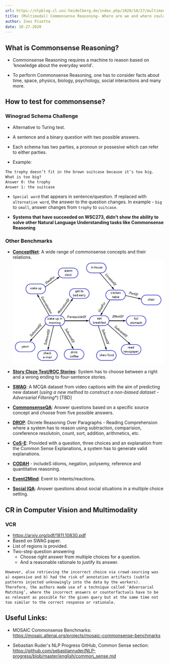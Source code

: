 ```yaml
---
url: https://nlpblog.cl.uni-heidelberg.de/index.php/2020/10/27/multimodal-commonsense-reasoning/
title: (Multimodal) Commonsense Reasoning- Where are we and where could we go?
author: Ines Pisetta
date: 10-27-2020
---
```


## What is Commonsense Reasoning?
- Commonsense Reasoning requires a machine to reason based on 'knowledge about the everyday world'.

- To perform Commonsense Reasoning, one has to consider facts about time, space, physics, biology, psychology, social interactions and many more.

## How to test for commonsense?
### Winograd Schema Challenge
- Alternative to Turing test.
- A sentence and a binary question with two possible answers.
- Each schema has two parties, a pronoun or possesive which can refer to either parties.

- Example:
```
The trophy doesn’t fit in the brown suitcase because it’s too big.
What is too big?
Answer 0: the trophy
Answer 1: the suitcase
```
- `Special word` that appears in sentence/question. If replaced with `alternative word`, the answer to the question changes. In example - `big` to `small`, answer changes from `trophy` to `suitcase`.

- **Systems that have succeeded on WSC273, didn’t show the ability to solve other Natural Language Understanding tasks like Commonsense Reasoning**

### Other Benchmarks
- [**ConceptNet**](https://www.media.mit.edu/publications/bttj/Paper23Pages211-226.pdf): A wide range of commonsense concepts and their relations.
![ConceptNet Image](../../images/conceptnet-768x525.jpg)

- [**Story Cloze Test/ROC Stories**](https://www.aclweb.org/anthology/N16-1098.pdf): System has to choose between a right and a wrong ending to four-sentence stories.

- [**SWAG**](https://www.aclweb.org/anthology/D18-1009.pdf): A MCQA dataset from video captions with the aim of predicting new dataset (*using a new method to construct a non-biased dataset - Adversarial Filtering**) [TBD]

- [**CommonsenseQA**](https://www.aclweb.org/anthology/N19-1421.pdf): Answer questions based on a specific source concept and choose from five possible answers.

- [**DROP**](https://www.aclweb.org/anthology/N19-1246.pdf): Dicrete Reasoning Over Paragraphs - Reading Comprehension where a system has to reason using subtraction, comparision, coreference resolutoin, count, sort, addition, arithmetics, etc.

- [**CoS-E**](https://www.aclweb.org/anthology/P19-1487.pdf): Provided with a question, three choices and an explanation from the Common Sense Explanations, a system has to generate valid explanations.

- [**CODAH**](https://www.aclweb.org/anthology/W19-2008.pdf) - includeS idioms, negation, polysemy, reference and quantitative reasoning.

- [**Event2Mind**](https://www.aclweb.org/anthology/P18-1043.pdf): Event to intents/reactions.

- [**Social IQA**](https://arxiv.org/pdf/1904.09728): Answer questions about social situations in a multiple choice setting.


## CR in Computer Vision and Multimodality

### VCR
- https://arxiv.org/pdf/1811.10830.pdf
- Based on SWAG paper.
- List of regions is provided.
- Two-step question answering
    - Choose right answer from multiple choices for a question.
    - And a reasonable rationale to justify its answer.
```
However, also retrieving the incorrect choice via crowd-sourcing was a) expensive and b) had the risk of annotation artifacts (subtle patterns injected unknowingly into the data by the workers).
Therefore, the authors made use of a technique called ‘Adversarial Matching’, where the incorrect answers or counterfactuals have to be as relevant as possible for the given query but at the same time not too similar to the correct response or rationale.
```


## Useful Links:
- MOSAIC Commonsense Benchmarks: https://mosaic.allenai.org/projects/mosaic-commonsense-benchmarks

- Sebastian Ruder's NLP Progress GitHub, Common Sense section: https://github.com/sebastianruder/NLP-progress/blob/master/english/common_sense.md